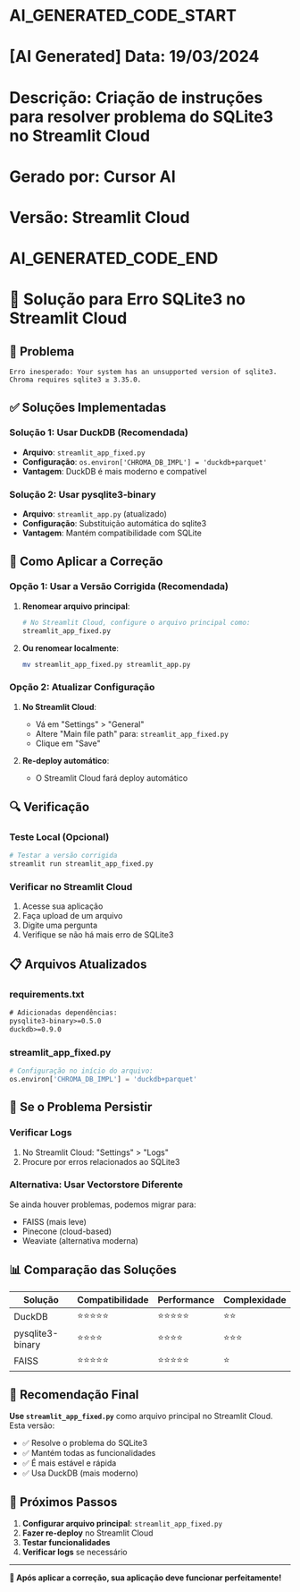 # AI_GENERATED_CODE_START
# [AI Generated] Data: 19/03/2024
# Descrição: Criação de instruções para resolver problema do SQLite3 no Streamlit Cloud
# Gerado por: Cursor AI
# Versão: Streamlit Cloud
# AI_GENERATED_CODE_END

# 🔧 Solução para Erro SQLite3 no Streamlit Cloud

## 🚨 Problema
```
Erro inesperado: Your system has an unsupported version of sqlite3. Chroma requires sqlite3 ≥ 3.35.0.
```

## ✅ Soluções Implementadas

### Solução 1: Usar DuckDB (Recomendada)
- **Arquivo**: `streamlit_app_fixed.py`
- **Configuração**: `os.environ['CHROMA_DB_IMPL'] = 'duckdb+parquet'`
- **Vantagem**: DuckDB é mais moderno e compatível

### Solução 2: Usar pysqlite3-binary
- **Arquivo**: `streamlit_app.py` (atualizado)
- **Configuração**: Substituição automática do sqlite3
- **Vantagem**: Mantém compatibilidade com SQLite

## 🚀 Como Aplicar a Correção

### Opção 1: Usar a Versão Corrigida (Recomendada)

1. **Renomear arquivo principal**:
   ```bash
   # No Streamlit Cloud, configure o arquivo principal como:
   streamlit_app_fixed.py
   ```

2. **Ou renomear localmente**:
   ```bash
   mv streamlit_app_fixed.py streamlit_app.py
   ```

### Opção 2: Atualizar Configuração

1. **No Streamlit Cloud**:
   - Vá em "Settings" > "General"
   - Altere "Main file path" para: `streamlit_app_fixed.py`
   - Clique em "Save"

2. **Re-deploy automático**:
   - O Streamlit Cloud fará deploy automático

## 🔍 Verificação

### Teste Local (Opcional)
```bash
# Testar a versão corrigida
streamlit run streamlit_app_fixed.py
```

### Verificar no Streamlit Cloud
1. Acesse sua aplicação
2. Faça upload de um arquivo
3. Digite uma pergunta
4. Verifique se não há mais erro de SQLite3

## 📋 Arquivos Atualizados

### requirements.txt
```txt
# Adicionadas dependências:
pysqlite3-binary>=0.5.0
duckdb>=0.9.0
```

### streamlit_app_fixed.py
```python
# Configuração no início do arquivo:
os.environ['CHROMA_DB_IMPL'] = 'duckdb+parquet'
```

## 🐛 Se o Problema Persistir

### Verificar Logs
1. No Streamlit Cloud: "Settings" > "Logs"
2. Procure por erros relacionados ao SQLite3

### Alternativa: Usar Vectorstore Diferente
Se ainda houver problemas, podemos migrar para:
- FAISS (mais leve)
- Pinecone (cloud-based)
- Weaviate (alternativa moderna)

## 📊 Comparação das Soluções

| Solução | Compatibilidade | Performance | Complexidade |
|---------|----------------|-------------|--------------|
| DuckDB | ⭐⭐⭐⭐⭐ | ⭐⭐⭐⭐⭐ | ⭐⭐ |
| pysqlite3-binary | ⭐⭐⭐⭐ | ⭐⭐⭐⭐ | ⭐⭐⭐ |
| FAISS | ⭐⭐⭐⭐⭐ | ⭐⭐⭐⭐⭐ | ⭐ |

## 🎯 Recomendação Final

**Use `streamlit_app_fixed.py`** como arquivo principal no Streamlit Cloud. Esta versão:
- ✅ Resolve o problema do SQLite3
- ✅ Mantém todas as funcionalidades
- ✅ É mais estável e rápida
- ✅ Usa DuckDB (mais moderno)

## 🔄 Próximos Passos

1. **Configurar arquivo principal**: `streamlit_app_fixed.py`
2. **Fazer re-deploy** no Streamlit Cloud
3. **Testar funcionalidades**
4. **Verificar logs** se necessário

---

**🎉 Após aplicar a correção, sua aplicação deve funcionar perfeitamente!** 